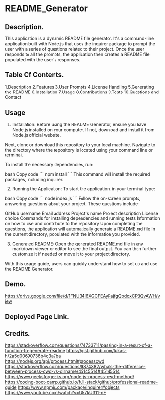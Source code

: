 # README_Generator

## Description.

This application is a dynamic README file generator. It's a command-line application built with Node.js that uses the inquirer package to prompt the user with a series of questions related to their project. Once the user responds to all the prompts, the application then creates a README file populated with the user's responses.

## Table Of Contents.

1.Description
2.Features
3.User Prompts
4.License Handling
5.Generating the README
6.Installation
7.Usage
8.Contributions
9.Tests
10.Questions and Contact

## Usage

1. Installation:
Before using the README Generator, ensure you have Node.js installed on your computer. If not, download and install it from Node.js official website.

Next, clone or download this repository to your local machine. Navigate to the directory where the repository is located using your command line or terminal.

To install the necessary dependencies, run:

bash
Copy code
\`\`\`
npm install
\`\`\`
This command will install the required packages, including inquirer.

2. Running the Application:
To start the application, in your terminal type:

bash
Copy code
\`\`\`
node index.js
\`\`\`
Follow the on-screen prompts, answering questions about your project. These questions include:

GitHub username
Email address
Project's name
Project description
License choice
Commands for installing dependencies and running tests
Information on how to use and contribute to the repository
Upon completing the questions, the application will automatically generate a README.md file in the current directory, populated with the information you provided.

3. Generated README:
Open the generated README.md file in any markdown viewer or editor to see the final output. You can then further customize it if needed or move it to your project directory.

With this usage guide, users can quickly understand how to set up and use the README Generator.


## Demo.

https://drive.google.com/file/d/1FNU34I6XGCFEAyRajfgQpdoxCPBQvAWH/view



## Deployed Page Link.




## Credits.

https://stackoverflow.com/questions/74733711/passing-in-a-result-of-a-function-to-generate-readme
https://gist.github.com/lukas-h/2a5d00690736b4c3a7ba
https://nodejs.org/api/process.html#processcwd
https://stackoverflow.com/questions/9874382/whats-the-difference-between-process-cwd-vs-dirname/45145514#45145514
https://www.geeksforgeeks.org/node-js-process-cwd-method/
https://coding-boot-camp.github.io/full-stack/github/professional-readme-guide
https://www.npmjs.com/package/inquirer#objects
https://www.youtube.com/watch?v=U57kU311-nE